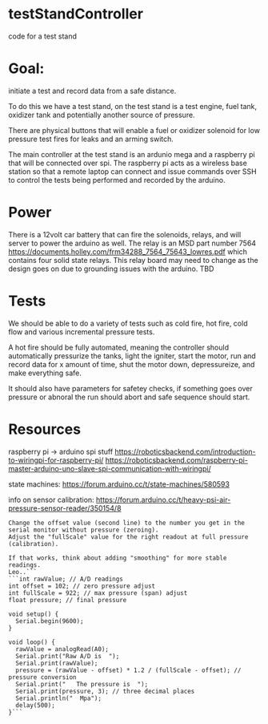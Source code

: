 # testStandController
code for a test stand

# Goal:
initiate a test and record data from a safe distance.

To do this we have a test stand, on the test stand is a test engine, fuel tank, oxidizer tank and potentially another source of pressure.

There are physical buttons that will enable a fuel or oxidizer solenoid for low pressure test fires for leaks and an arming switch.

The main controller at the test stand is an ardunio mega and a raspberry pi that will be connected over spi.  The raspberry pi acts as a wireless
base station so that a remote laptop can connect and issue commands over SSH to control the tests being performed and recorded by the arduino.

# Power
There is a 12volt car battery that can fire the solenoids, relays, and will server to power the arduino as well.
The relay is an MSD part number 7564 https://documents.holley.com/frm34288_7564_75643_lowres.pdf which contains four solid state relays.
This relay board may need to change as the design goes on due to grounding issues with the arduino.  TBD

# Tests
We should be able to do a variety of tests such as cold fire, hot fire, cold flow and various incremental pressure tests.

A hot fire should be fully automated, meaning the controller should automatically pressurize the tanks, light the igniter, start the motor, run and record data for x amount of time, shut the motor down, depressureize, and make everything safe.

It should also have parameters for safetey checks, if something goes over pressure or abnoral the run should abort and safe sequence should start.

# Resources

raspberry pi -> arduino spi stuff
https://roboticsbackend.com/introduction-to-wiringpi-for-raspberry-pi/
https://roboticsbackend.com/raspberry-pi-master-arduino-uno-slave-spi-communication-with-wiringpi/

state machines:
https://forum.arduino.cc/t/state-machines/580593

info on sensor calibration:
https://forum.arduino.cc/t/heavy-psi-air-pressure-sensor-reader/350154/8
```Try this.
Change the offset value (second line) to the number you get in the serial monitor without pressure (zeroing).
Adjust the "fullScale" value for the right readout at full pressure (calibration).

If that works, think about adding "smoothing" for more stable readings.
Leo..```
```int rawValue; // A/D readings
int offset = 102; // zero pressure adjust
int fullScale = 922; // max pressure (span) adjust
float pressure; // final pressure

void setup() {
  Serial.begin(9600);
}

void loop() {
  rawValue = analogRead(A0);
  Serial.print("Raw A/D is  ");
  Serial.print(rawValue);
  pressure = (rawValue - offset) * 1.2 / (fullScale - offset); // pressure conversion
  Serial.print("   The pressure is  ");
  Serial.print(pressure, 3); // three decimal places
  Serial.println("  Mpa");
  delay(500);
}```